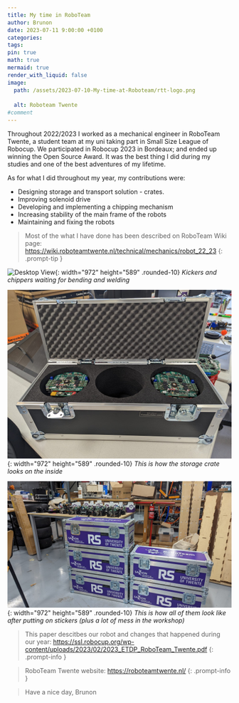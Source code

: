 ```yaml
---
title: My time in RoboTeam
author: Brunon
date: 2023-07-11 9:00:00 +0100
categories: 
tags:
pin: true
math: true
mermaid: true
render_with_liquid: false
image:
  path: /assets/2023-07-10-My-time-at-Roboteam/rtt-logo.png
 
  alt: Roboteam Twente
#comment
---  
```

Throughout 2022/2023 I worked as a mechanical engineer in RoboTeam Twente, a student team at my uni taking part in Small Size League of Robocup.
We participated in Robocup 2023 in Bordeaux; and ended up winning the Open Source Award.
It was the best thing I did during my studies and one of the best adventures of my lifetime. 



As for what I did throughout my year, my contributions were:
- Designing storage and transport solution - crates.
- Improving solenoid drive
- Developing and implementing a chipping mechanism 
- Increasing stability of the main frame of the robots
- Maintaining and fixing the robots

>Most of the what I have done has been described on RoboTeam Wiki page: <https://wiki.roboteamtwente.nl/technical/mechanics/robot_22_23>
{: .prompt-tip }

![Desktop View](/assets/2023-07-10-My-time-at-Roboteam/cutouts.jpg){: width="972" height="589" .rounded-10}
_Kickers and chippers waiting for bending and welding_

![Desktop View](/assets/2023-07-10-My-time-at-Roboteam/crate1.jpg){: width="972" height="589" .rounded-10}
_This is how the storage crate looks on the inside_



![Desktop View](/assets/2023-07-10-My-time-at-Roboteam/crate2.jpg){: width="972" height="589" .rounded-10}
_This is how all of them look like after putting on stickers (plus a lot of mess in the workshop)_


>This paper descitbes our robot and changes that happened during our year: <https://ssl.robocup.org/wp-content/uploads/2023/02/2023_ETDP_RoboTeam_Twente.pdf>
{: .prompt-info }

>RoboTeam Twente website: <https://roboteamtwente.nl/>
{: .prompt-info }


> Have a nice day, Brunon
